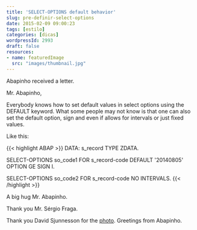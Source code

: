 ```yaml
---
title: 'SELECT-OPTIONS default behavior'
slug: pre-definir-select-options
date: 2015-02-09 09:00:23
tags: [estilo]
categories: [dicas]
wordpressId: 2993
draft: false
resources:
- name: featuredImage
  src: "images/thumbnail.jpg"
---
```

Abapinho received a letter.

Mr. Abapinho,

Everybody knows how to set default values in select options using the DEFAULT keyword. What some people may not know is that one can also set the default option, sign and even if allows for intervals or just fixed values.

<!--more-->

Like this:


{{< highlight ABAP >}}
DATA: s_record TYPE ZDATA.

SELECT-OPTIONS so_code1 FOR s_record-code
                        DEFAULT '20140805'
                        OPTION GE SIGN I.

SELECT-OPTIONS so_code2 FOR s_record-code
                       NO INTERVALS.
{{< /highlight >}}

A big hug Mr. Abapinho.

Thank you Mr. Sérgio Fraga.

Thank you David Sjunnesson for the [photo][1].
Greetings from Abapinho.

   [1]: https://www.flickr.com/photos/sjunnesson/4968803264
